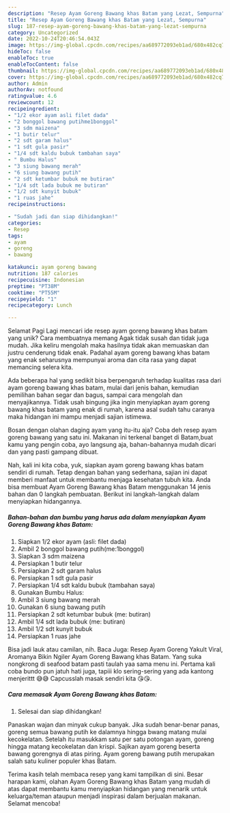 ```yaml
---
description: "Resep Ayam Goreng Bawang khas Batam yang Lezat, Sempurna"
title: "Resep Ayam Goreng Bawang khas Batam yang Lezat, Sempurna"
slug: 187-resep-ayam-goreng-bawang-khas-batam-yang-lezat-sempurna
category: Uncategorized
date: 2022-10-24T20:46:54.043Z
image: https://img-global.cpcdn.com/recipes/aa689772093eb1ad/680x482cq70/ayam-goreng-bawang-khas-batam-foto-resep-utama.jpg
hideToc: false
enableToc: true
enableTocContent: false
thumbnail: https://img-global.cpcdn.com/recipes/aa689772093eb1ad/680x482cq70/ayam-goreng-bawang-khas-batam-foto-resep-utama.jpg
cover: https://img-global.cpcdn.com/recipes/aa689772093eb1ad/680x482cq70/ayam-goreng-bawang-khas-batam-foto-resep-utama.jpg
author: Admin
authorAv: notfound
ratingvalue: 4.6
reviewcount: 12
recipeingredient:
- "1/2 ekor ayam asli filet dada"
- "2 bonggol bawang putihme1bonggol"
- "3 sdm maizena"
- "1 butir telur"
- "2 sdt garam halus"
- "1 sdt gula pasir"
- "1/4 sdt kaldu bubuk tambahan saya"
- " Bumbu Halus"
- "3 siung bawang merah"
- "6 siung bawang putih"
- "2 sdt ketumbar bubuk me butiran"
- "1/4 sdt lada bubuk me butiran"
- "1/2 sdt kunyit bubuk"
- "1 ruas jahe"
recipeinstructions:

- "Sudah jadi dan siap dihidangkan!"
categories:
- Resep
tags:
- ayam
- goreng
- bawang

katakunci: ayam goreng bawang 
nutrition: 187 calories
recipecuisine: Indonesian
preptime: "PT38M"
cooktime: "PT55M"
recipeyield: "1"
recipecategory: Lunch

---
```



Selamat Pagi Lagi mencari ide resep ayam goreng bawang khas batam yang unik? Cara membuatnya memang Agak tidak susah dan tidak juga mudah. Jika keliru mengolah maka hasilnya tidak akan memuaskan dan justru cenderung tidak enak. Padahal ayam goreng bawang khas batam yang enak seharusnya mempunyai aroma dan cita rasa yang dapat memancing selera kita.


Ada beberapa hal yang sedikit bisa berpengaruh terhadap kualitas rasa dari ayam goreng bawang khas batam, mulai dari jenis bahan, kemudian pemilihan bahan segar dan bagus, sampai cara mengolah dan menyajikannya. Tidak usah bingung jika ingin menyiapkan ayam goreng bawang khas batam yang enak di rumah, karena asal sudah tahu caranya maka hidangan ini mampu menjadi sajian istimewa.

Bosan dengan olahan daging ayam yang itu-itu aja? Coba deh resep ayam goreng bawang yang satu ini. Makanan ini terkenal banget di Batam,buat kamu yang pengin coba, ayo langsung aja, bahan-bahannya mudah dicari dan yang pasti gampang dibuat.


Nah, kali ini kita coba, yuk, siapkan ayam goreng bawang khas batam sendiri di rumah. Tetap dengan bahan yang sederhana, sajian ini dapat memberi manfaat untuk membantu menjaga kesehatan tubuh kita. Anda bisa membuat Ayam Goreng Bawang khas Batam menggunakan 14 jenis bahan dan 0 langkah pembuatan. Berikut ini langkah-langkah dalam menyiapkan hidangannya.

<!--inarticleads1-->

##### Bahan-bahan dan bumbu yang harus ada dalam menyiapkan Ayam Goreng Bawang khas Batam:

1. Siapkan 1/2 ekor ayam (asli: filet dada)
1. Ambil 2 bonggol bawang putih(me:1bonggol)
1. Siapkan 3 sdm maizena
1. Persiapkan 1 butir telur
1. Persiapkan 2 sdt garam halus
1. Persiapkan 1 sdt gula pasir
1. Persiapkan 1/4 sdt kaldu bubuk (tambahan saya)
1. Gunakan  Bumbu Halus:
1. Ambil 3 siung bawang merah
1. Gunakan 6 siung bawang putih
1. Persiapkan 2 sdt ketumbar bubuk (me: butiran)
1. Ambil 1/4 sdt lada bubuk (me: butiran)
1. Ambil 1/2 sdt kunyit bubuk
1. Persiapkan 1 ruas jahe


Bisa jadi lauk atau camilan, nih. Baca Juga: Resep Ayam Goreng Yakult Viral, Aromanya Bikin Ngiler Ayam Goreng Bawang khas Batam. Yang suka nongkrong di seafood batam pasti taulah yaa sama menu ini. Pertama kali coba bundo pun jatuh hati juga, tapiii klo sering-sering yang ada kantong menjerittt 😅😅 Capcusslah masak sendiri kita 😘😘. 

<!--inarticleads2-->

##### Cara memasak Ayam Goreng Bawang khas Batam:


1. Selesai dan siap dihidangkan!

Panaskan wajan dan minyak cukup banyak. Jika sudah benar-benar panas, goreng semua bawang putih ke dalamnya hingga bwang matang mulai kecokelatan. Setelah itu masukkam satu per satu potongan ayam, goreng hingga matang kecokelatan dan krispi. Sajikan ayam goreng beserta bawang gorengnya di atas piring. Ayam goreng bawang putih merupakan salah satu kuliner populer khas Batam. 

Terima kasih telah membaca resep yang kami tampilkan di sini. Besar harapan kami, olahan Ayam Goreng Bawang khas Batam yang mudah di atas dapat membantu kamu menyiapkan hidangan yang menarik untuk keluarga/teman ataupun menjadi inspirasi dalam berjualan makanan. Selamat mencoba!

